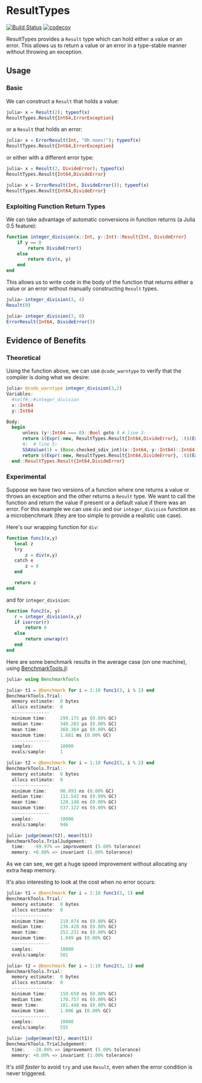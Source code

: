 # ResultTypes

[![Build Status](https://travis-ci.org/iamed2/ResultTypes.jl.svg?branch=master)](https://travis-ci.org/iamed2/ResultTypes.jl)
[![codecov](https://codecov.io/gh/iamed2/ResultTypes.jl/branch/master/graph/badge.svg)](https://codecov.io/gh/iamed2/ResultTypes.jl)

ResultTypes provides a `Result` type which can hold either a value or an error.
This allows us to return a value or an error in a type-stable manner without throwing an exception.

## Usage

### Basic

We can construct a `Result` that holds a value:

```julia
julia> x = Result(2); typeof(x)
ResultTypes.Result{Int64,ErrorException}
```

or a `Result` that holds an error:

```julia
julia> x = ErrorResult(Int, "Oh noes!"); typeof(x)
ResultTypes.Result{Int64,ErrorException}
```

or either with a different error type:

```julia
julia> x = Result(2, DivideError); typeof(x)
ResultTypes.Result{Int64,DivideError}

julia> x = ErrorResult(Int, DivideError()); typeof(x)
ResultTypes.Result{Int64,DivideError}
```

### Exploiting Function Return Types

We can take advantage of automatic conversions in function returns (a Julia 0.5 feature):

```julia
function integer_division(x::Int, y::Int)::Result{Int, DivideError}
    if y == 0
        return DivideError()
    else
        return div(x, y)
    end
end
```

This allows us to write code in the body of the function that returns either a value or an error without manually constructing `Result` types.

```julia
julia> integer_division(3, 4)
Result(0)

julia> integer_division(3, 0)
ErrorResult(Int64, DivideError())
```

## Evidence of Benefits

### Theoretical

Using the function above, we can use `@code_warntype` to verify that the compiler is doing what we desire:

```julia
julia> @code_warntype integer_division(3,2)
Variables:
  #self#::#integer_division
  x::Int64
  y::Int64

Body:
  begin
      unless (y::Int64 === 0)::Bool goto 4 # line 3:
      return $(Expr(:new, ResultTypes.Result{Int64,DivideError}, :($(Expr(:new, Nullable{Int64}, false))), :($(Expr(:new, Nullable{DivideError}, true, :($(QuoteNode(DivideError()))))))))
      4:  # line 5:
      SSAValue(1) = (Base.checked_sdiv_int)(x::Int64, y::Int64)::Int64
      return $(Expr(:new, ResultTypes.Result{Int64,DivideError}, :($(Expr(:new, Nullable{Int64}, true, SSAValue(1)))), :($(Expr(:new, Nullable{DivideError}, false)))))
  end::ResultTypes.Result{Int64,DivideError}
```

### Experimental

Suppose we have two versions of a function where one returns a value or throws an exception and the other returns a `Result` type.
We want to call the function and return the value if present or a default value if there was an error.
For this example we can use `div` and our `integer_division` function as a microbenchmark (they are too simple to provide a realistic use case).

Here's our wrapping function for `div`:

```julia
function func1(x,y)
   local z
   try
       z = div(x,y)
   catch e
       z = 0
   end

   return z
end
```

and for `integer_division`:

```julia
function func2(x, y)
   r = integer_division(x,y)
   if iserror(r)
       return 0
   else
       return unwrap(r)
   end
end
```

Here are some benchmark results in the average case (on one machine), using [BenchmarkTools.jl](https://github.com/JuliaCI/BenchmarkTools.jl):

```julia
julia> using BenchmarkTools

julia> t1 = @benchmark for i = 1:10 func1(3, i % 2) end
BenchmarkTools.Trial:
  memory estimate:  0 bytes
  allocs estimate:  0
  --------------
  minimum time:     299.175 μs (0.00% GC)
  median time:      340.283 μs (0.00% GC)
  mean time:        368.364 μs (0.00% GC)
  maximum time:     1.681 ms (0.00% GC)
  --------------
  samples:          10000
  evals/sample:     1

julia> t2 = @benchmark for i = 1:10 func2(3, i % 2) end
BenchmarkTools.Trial:
  memory estimate:  0 bytes
  allocs estimate:  0
  --------------
  minimum time:     98.093 ns (0.00% GC)
  median time:      111.542 ns (0.00% GC)
  mean time:        120.148 ns (0.00% GC)
  maximum time:     537.122 ns (0.00% GC)
  --------------
  samples:          10000
  evals/sample:     946

julia> judge(mean(t2), mean(t1))
BenchmarkTools.TrialJudgement:
  time:   -99.97% => improvement (5.00% tolerance)
  memory: +0.00% => invariant (1.00% tolerance)
```

As we can see, we get a huge speed improvement without allocating any extra heap memory.

It's also interesting to look at the cost when no error occurs:

```julia
julia> t1 = @benchmark for i = 1:10 func1(3, 1) end
BenchmarkTools.Trial:
  memory estimate:  0 bytes
  allocs estimate:  0
  --------------
  minimum time:     219.074 ns (0.00% GC)
  median time:      236.420 ns (0.00% GC)
  mean time:        252.231 ns (0.00% GC)
  maximum time:     1.049 μs (0.00% GC)
  --------------
  samples:          10000
  evals/sample:     501

julia> t2 = @benchmark for i = 1:10 func2(3, 1) end
BenchmarkTools.Trial:
  memory estimate:  0 bytes
  allocs estimate:  0
  --------------
  minimum time:     150.658 ns (0.00% GC)
  median time:      170.757 ns (0.00% GC)
  mean time:        181.448 ns (0.00% GC)
  maximum time:     1.096 μs (0.00% GC)
  --------------
  samples:          10000
  evals/sample:     555

julia> judge(mean(t2), mean(t1))
BenchmarkTools.TrialJudgement:
  time:   -28.06% => improvement (5.00% tolerance)
  memory: +0.00% => invariant (1.00% tolerance)
```

It's _still faster_ to avoid `try` and use `Result`, even when the error condition is never triggered.
